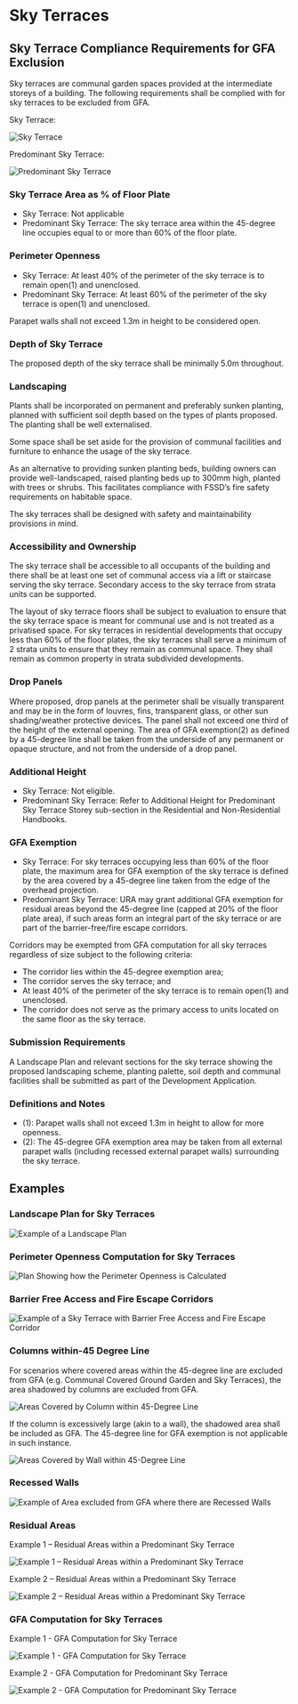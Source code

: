 # Sky Terraces

## Sky Terrace Compliance Requirements for GFA Exclusion

Sky terraces are communal garden spaces provided at the intermediate storeys of a building. The following requirements shall be complied with for sky terraces to be excluded from GFA.

Sky Terrace:

![Sky Terrace](https://www.ura.gov.sg/-/media/Corporate/Guidelines/Development-control/GFA/GFA-17A-Sky-Terrace_GFA-Exemption_final.jpg?h=576&w=1000)

Predominant Sky Terrace:

![Predominant Sky Terrace](https://www.ura.gov.sg/-/media/Corporate/Guidelines/Development-control/GFA/GFA-25-Predominant-Sky-terrace_-Residual-Area_final.jpg?h=573&w=1001)

### Sky Terrace Area as % of Floor Plate

- Sky Terrace: Not applicable
- Predominant Sky Terrace: The sky terrace area within the 45-degree line occupies equal to or more than 60% of the floor plate.

### Perimeter Openness

- Sky Terrace: At least 40% of the perimeter of the sky terrace is to remain open(1) and unenclosed.
- Predominant Sky Terrace: At least 60% of the perimeter of the sky terrace is open(1) and unenclosed.

Parapet walls shall not exceed 1.3m in height to be considered open.

### Depth of Sky Terrace

The proposed depth of the sky terrace shall be minimally 5.0m throughout.

### Landscaping

Plants shall be incorporated on permanent and preferably sunken planting, planned with sufficient soil depth based on the types of plants proposed. The planting shall be well externalised.

Some space shall be set aside for the provision of communal facilities and furniture to enhance the usage of the sky terrace.

As an alternative to providing sunken planting beds, building owners can provide well-landscaped, raised planting beds up to 300mm high, planted with trees or shrubs. This facilitates compliance with FSSD’s fire safety requirements on habitable space.

The sky terraces shall be designed with safety and maintainability provisions in mind.

### Accessibility and Ownership

The sky terrace shall be accessible to all occupants of the building and there shall be at least one set of communal access via a lift or staircase serving the sky terrace. Secondary access to the sky terrace from strata units can be supported.

The layout of sky terrace floors shall be subject to evaluation to ensure that the sky terrace space is meant for communal use and is not treated as a privatised space. For sky terraces in residential developments that occupy less than 60% of the floor plates, the sky terraces shall serve a minimum of 2 strata units to ensure that they remain as communal space. They shall remain as common property in strata subdivided developments.

### Drop Panels

Where proposed, drop panels at the perimeter shall be visually transparent and may be in the form of louvres, fins, transparent glass, or other sun shading/weather protective devices. The panel shall not exceed one third of the height of the external opening. The area of GFA exemption(2) as defined by a 45-degree line shall be taken from the underside of any permanent or opaque structure, and not from the underside of a drop panel.

### Additional Height

- Sky Terrace: Not eligible.
- Predominant Sky Terrace: Refer to Additional Height for Predominant Sky Terrace Storey sub-section in the Residential and Non-Residential Handbooks.

### GFA Exemption

- Sky Terrace: For sky terraces occupying less than 60% of the floor plate, the maximum area for GFA exemption of the sky terrace is defined by the area covered by a 45-degree line taken from the edge of the overhead projection.
- Predominant Sky Terrace: URA may grant additional GFA exemption for residual areas beyond the 45-degree line (capped at 20% of the floor plate area), if such areas form an integral part of the sky terrace or are part of the barrier-free/fire escape corridors.

Corridors may be exempted from GFA computation for all sky terraces regardless of size subject to the following criteria:

- The corridor lies within the 45-degree exemption area;
- The corridor serves the sky terrace; and
- At least 40% of the perimeter of the sky terrace is to remain open(1) and unenclosed.
- The corridor does not serve as the primary access to units located on the same floor as the sky terrace.

### Submission Requirements

A Landscape Plan and relevant sections for the sky terrace showing the proposed landscaping scheme, planting palette, soil depth and communal facilities shall be submitted as part of the Development Application.

### Definitions and Notes

- (1): Parapet walls shall not exceed 1.3m in height to allow for more openness.
- (2): The 45-degree GFA exemption area may be taken from all external parapet walls (including recessed external parapet walls) surrounding the sky terrace.

## Examples

### Landscape Plan for Sky Terraces

![Example of a Landscape Plan](https://www.ura.gov.sg/-/media/Corporate/Guidelines/Development-control/GFA/F11-Example-of-Landscape-Plan_final.jpg)

### Perimeter Openness Computation for Sky Terraces

![Plan Showing how the Perimeter Openness is Calculated](https://www.ura.gov.sg/-/media/Corporate/Guidelines/Development-control/GFA/GFA-19-Sky-Terrace_Perimeter-Wall_final.jpg?h=590&w=1000)

### Barrier Free Access and Fire Escape Corridors

![Example of a Sky Terrace with Barrier Free Access and Fire Escape Corridor](https://www.ura.gov.sg/-/media/Corporate/Guidelines/Development-control/GFA/GFA-24-Sky-Terrace_barrier-Free-Corridors_final.jpg?h=462&w=1000)

### Columns within-45 Degree Line

For scenarios where covered areas within the 45-degree line are excluded from GFA (e.g. Communal Covered Ground Garden and Sky Terraces), the area shadowed by columns are excluded from GFA.

![Areas Covered by Column within 45-Degree Line](https://www.ura.gov.sg/-/media/Corporate/Guidelines/Development-control/GFA/GFA-59A-Shadow-area-of-columns-within-45-degree-line_final.jpg?h=679&w=1000)

If the column is excessively large (akin to a wall), the shadowed area shall be included as GFA. The 45-degree line for GFA exemption is not applicable in such instance.

![Areas Covered by Wall within 45-Degree Line](https://www.ura.gov.sg/-/media/Corporate/Guidelines/Development-control/GFA/GFA-59B-Shadow-area-of-columns-within-45-degree-line_final.jpg?h=679&w=1000)

### Recessed Walls

![Example of Area excluded from GFA where there are Recessed Walls](https://www.ura.gov.sg/-/media/Corporate/Guidelines/Development-control/GFA/GFA-18-Sky-Terrace_Recessed-Wall_final2.jpg?h=591&w=1000)

### Residual Areas

Example 1 – Residual Areas within a Predominant Sky Terrace

![Example 1 – Residual Areas within a Predominant Sky Terrace](https://www.ura.gov.sg/-/media/Corporate/Guidelines/Development-control/GFA/GFA-25-Predominant-Sky-terrace_-Residual-Area_final.jpg?h=652&w=1000)

Example 2 – Residual Areas within a Predominant Sky Terrace

![Example 2 – Residual Areas within a Predominant Sky Terrace](https://www.ura.gov.sg/-/media/Corporate/Guidelines/Development-control/GFA/GFA-20-Predominant-Sky-Terrace_final.jpg?h=684&w=1000)

### GFA Computation for Sky Terraces

Example 1 - GFA Computation for Sky Terrace

![Example 1 - GFA Computation for Sky Terrace](https://www.ura.gov.sg/-/media/Corporate/Guidelines/Development-control/GFA/GFA-23-Sky-Terrace_Computation-of-GFA-Exemptation-2_final.jpg)

Example 2 - GFA Computation for Predominant Sky Terrace

![Example 2 - GFA Computation for Predominant Sky Terrace](https://www.ura.gov.sg/-/media/Corporate/Guidelines/Development-control/GFA/GFA-22-Sky-Terrace_Computation-of-GFA-Exemptation-1_final.jpg)
